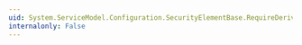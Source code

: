 ```yaml
---
uid: System.ServiceModel.Configuration.SecurityElementBase.RequireDerivedKeys
internalonly: False
---
```

